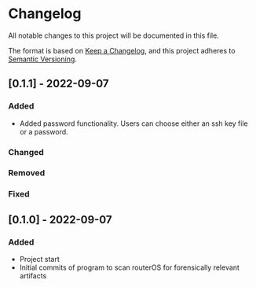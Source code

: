 # Changelog
All notable changes to this project will be documented in this file.

The format is based on [Keep a Changelog](https://keepachangelog.com/en/1.0.0/),
and this project adheres to [Semantic Versioning](https://semver.org/spec/v2.0.0.html).

## [0.1.1] - 2022-09-07
### Added
- Added password functionality. Users can choose either an ssh key file or a password.

### Changed

### Removed

### Fixed

## [0.1.0] - 2022-09-07
### Added
- Project start
- Initial commits of program to scan routerOS for forensically relevant artifacts
